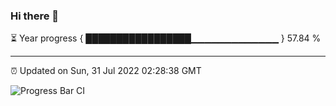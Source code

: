 ### Hi there 👋

⏳ Year progress { █████████████████▁▁▁▁▁▁▁▁▁▁▁▁▁ } 57.84 %

---

⏰ Updated on Sun, 31 Jul 2022 02:28:38 GMT

![Progress Bar CI](https://github.com/ZhaoGui/ZhaoGui/workflows/Progress%20Bar%20CI/badge.svg)
